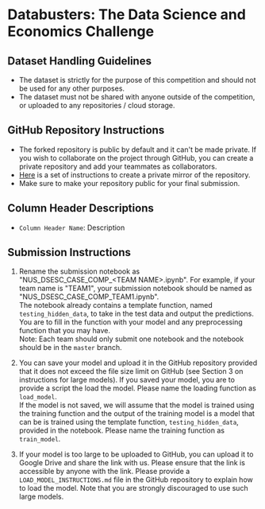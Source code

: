 # Databusters: The Data Science and Economics Challenge

## Dataset Handling Guidelines
- The dataset is strictly for the purpose of this competition and should not be used for any other purposes.
- The dataset must not be shared with anyone outside of the competition, or uploaded to any repositories / cloud storage.

## GitHub Repository Instructions
- The forked repository is public by default and it can't be made private. If you wish to collaborate on the project through GitHub, you can create a private repository and add your teammates as collaborators. 
- [Here](https://docs.github.com/en/repositories/creating-and-managing-repositories/duplicating-a-repository) is a set of instructions to create a private mirror of the repository.
- Make sure to make your repository public for your final submission.

## Column Header Descriptions

- `Column Header Name`: Description

## Submission Instructions

1. Rename the submission notebook as "NUS_DSESC_CASE_COMP_\<TEAM NAME\>.ipynb". For example, if your team name is "TEAM1", your submission notebook should be named as "NUS_DSESC_CASE_COMP_TEAM1.ipynb". \
The notebook already contains a template function, named `testing_hidden_data`, to take in the test data and output the predictions. You are to fill in the function with your model and any preprocessing function that you may have. \
Note: Each team should only submit one notebook and the notebook should be in the `master` branch.

2. You can save your model and upload it in the GitHub repository provided that it does not exceed the file size limit on GitHub (see Section 3 on instructions for large models). If you saved your model, you are to provide a script the load the model. Please name the loading function as `load_model`. \
If the model is not saved, we will assume that the model is trained using the training function and the output of the training model is a model that can be is trained using the template function, `testing_hidden_data`, provided in the notebook. Please name the training function as `train_model`.

3. If your model is too large to be uploaded to GitHub, you can upload it to Google Drive and share the link with us. Please ensure that the link is accessible by anyone with the link. Please provide a `LOAD_MODEL_INSTRUCTIONS.md` file in the GitHub repository to explain how to load the model. Note that you are strongly discouraged to use such large models. 
